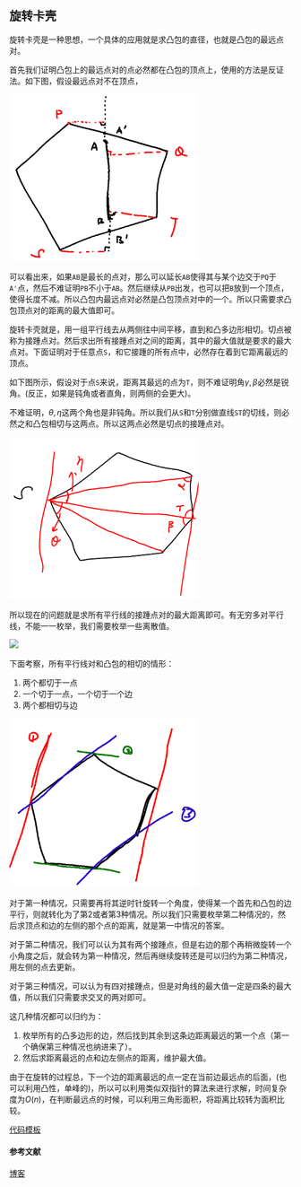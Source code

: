 ## 旋转卡壳

旋转卡壳是一种思想，一个具体的应用就是求凸包的直径，也就是凸包的最远点对。

首先我们证明凸包上的最远点对的点必然都在凸包的顶点上，使用的方法是反证法。如下图，假设最远点对不在顶点，

<img src="旋转卡壳/1.png" alt="image-20210102170551883" style="zoom:33%;" />

可以看出来，如果`AB`是最长的点对，那么可以延长`AB`使得其与某个边交于`PQ`于`A'`点，然后不难证明`PB`不小于`AB`。然后继续从`PB`出发，也可以把`B`放到一个顶点，使得长度不减。所以凸包内最远点对必然是凸包顶点对中的一个。所以只需要求凸包顶点对的距离的最大值即可。

旋转卡壳就是，用一组平行线去从两侧往中间平移，直到和凸多边形相切。切点被称为接踵点对。然后求出所有接踵点对之间的距离，其中的最大值就是要求的最大点对。下面证明对于任意点`S`，和它接踵的所有点中，必然存在着到它距离最远的顶点。

如下图所示，假设对于点`S`来说，距离其最远的点为`T`，则不难证明角$\gamma, \beta$必然是锐角。(反正，如果是钝角或者直角，则两侧的会更大)。

不难证明，$\theta, \eta$这两个角也是非钝角。所以我们从`S`和`T`分别做直线`ST`的切线，则必然之和凸包相切与这两点。所以这两点必然是切点的接踵点对。

<img src="旋转卡壳/3.png" alt="image-20210102173219258" style="zoom: 33%;" />

所以现在的问题就是求所有平行线的接踵点对的最大距离即可。有无穷多对平行线，不能一一枚举，我们需要枚举一些离散值。

![](/Users/wangdh/Desktop/Codeforces_Solution/CodeTemplate/CG/旋转卡壳/5.gif)

下面考察，所有平行线对和凸包的相切的情形：

1. 两个都切于一点
2. 一个切于一点，一个切于一个边
3. 两个都相切与边

<img src="旋转卡壳/4.png" alt="image-20210102174152681" style="zoom: 33%;" />

对于第一种情况，只需要再将其逆时针旋转一个角度，使得某一个首先和凸包的边平行，则就转化为了第2或者第3种情况。所以我们只需要枚举第二种情况的，然后求顶点和边的左侧的那个点的距离，就是第一中情况的答案。

对于第二种情况，我们可以认为其有两个接踵点，但是右边的那个再稍微旋转一个小角度之后，就会转为第一种情况，然后再继续旋转还是可以归约为第二种情况，用左侧的点去更新。

对于第三种情况，可以认为有四对接踵点，但是对角线的最大值一定是四条的最大值，所以我们只需要求交叉的两对即可。

这几种情况都可以归约为：

1. 枚举所有的凸多边形的边，然后找到其余到这条边距离最远的第一个点（第一个确保第三种情况也纳进来了）。
2. 然后求距离最远的点和边左侧点的距离，维护最大值。

由于在旋转的过程总，下一个边的距离最远的点一定在当前边最远点的后面，(也可以利用凸性，单峰的)，所以可以利用类似双指针的算法来进行求解，时间复杂度为$O(n)$，在判断最远点的时候，可以利用三角形面积，将距离比较转为面积比较。

[代码模板](rotating_calipers.cpp)

#### 参考文献

[博客](https://jvruo.com/archives/79/)

